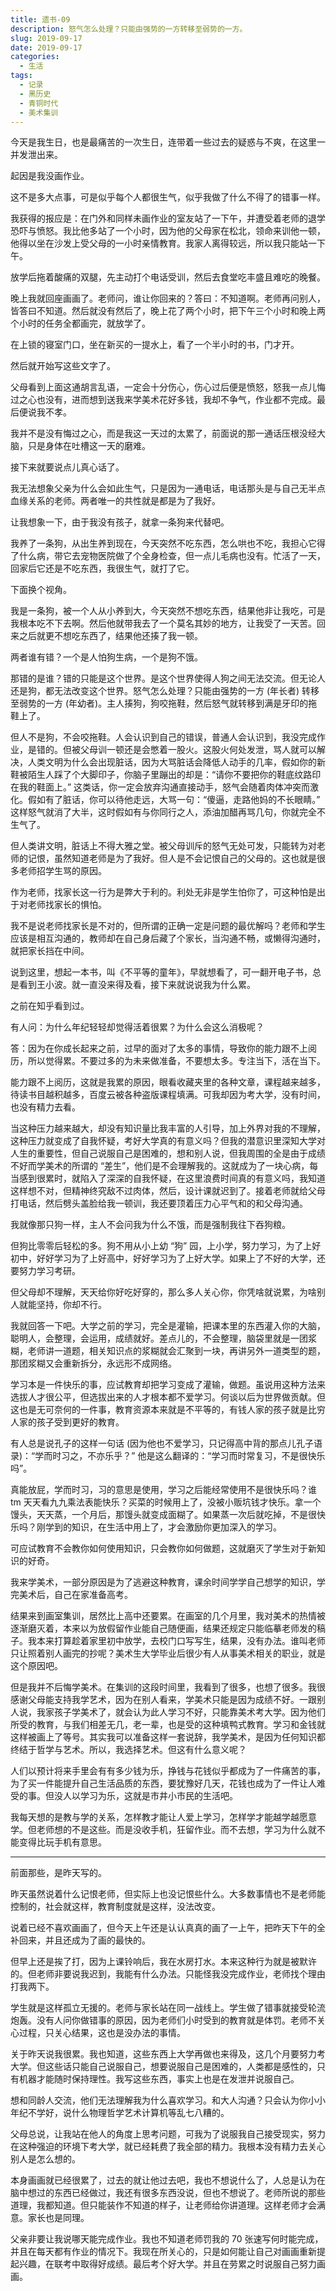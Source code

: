 ```yaml
---
title: 遗书-09
description: 怒气怎么处理？只能由强势的一方转移至弱势的一方。
slug: 2019-09-17
date: 2019-09-17
categories:
  - 生活
tags:
  - 记录
  - 黑历史
  - 青铜时代
  - 美术集训
---
```


今天是我生日，也是最痛苦的一次生日，连带着一些过去的疑惑与不爽，在这里一并发泄出来。

起因是我没画作业。

这不是多大点事，可是似乎每个人都很生气，似乎我做了什么不得了的错事一样。

我获得的报应是：在门外和同样未画作业的室友站了一下午，并遭受着老师的退学恐吓与愤怒。我比他多站了一个小时，因为他的父母家在松北，领命来训他一顿，他得以坐在沙发上受父母的一小时亲情教育。我家人离得较远，所以我只能站一下午。

放学后拖着酸痛的双腿，先主动打个电话受训，然后去食堂吃丰盛且难吃的晚餐。

晚上我就回座画画了。老师问，谁让你回来的？答曰：不知道啊。老师再问别人，皆答曰不知道。然后就没有然后了，晚上花了两个小时，把下午三个小时和晚上两个小时的任务全都画完，就放学了。

在上锁的寝室门口，坐在新买的一提水上，看了一个半小时的书，门才开。

然后就开始写这些文字了。

父母看到上面这通胡言乱语，一定会十分伤心，伤心过后便是愤怒，怒我一点儿悔过之心也没有，进而想到送我来学美术花好多钱，我却不争气，作业都不完成。最后便说我不孝。

我并不是没有悔过之心，而是我这一天过的太累了，前面说的那一通话压根没经大脑，只是身体在吐槽这一天的磨难。

接下来就要说点儿真心话了。

我无法想象父亲为什么会如此生气，只是因为一通电话，电话那头是与自己无半点血缘关系的老师。两者唯一的共性就是都是为了我好。

让我想象一下，由于我没有孩子，就拿一条狗来代替吧。

我养了一条狗，从出生养到现在，今天突然不吃东西，怎么哄也不吃，我担心它得了什么病，带它去宠物医院做了个全身检查，但一点儿毛病也没有。忙活了一天，回家后它还是不吃东西，我很生气，就打了它。

下面换个视角。

我是一条狗，被一个人从小养到大，今天突然不想吃东西，结果他非让我吃，可是我根本吃不下去啊。然后他就带我去了一个莫名其妙的地方，让我受了一天苦。回来之后就更不想吃东西了，结果他还揍了我一顿。

两者谁有错？一个是人怕狗生病，一个是狗不饿。

那错的是谁？错的只能是这个世界。是这个世界使得人狗之间无法交流。但无论人还是狗，都无法改变这个世界。怒气怎么处理？只能由强势的一方 (年长者) 转移至弱势的一方 (年幼者)。主人揍狗，狗咬拖鞋，然后怒气就转移到满是牙印的拖鞋上了。

但人不是狗，不会咬拖鞋。人会认识到自己的错误，普通人会认识到，我没完成作业，是错的。但被父母训一顿还是会憋着一股火。这股火何处发泄，骂人就可以解决，人类文明为什么会出现脏话，因为大骂脏话会降低人动手的几率，假如你的新鞋被陌生人踩了个大脚印子，你脑子里蹦出的却是：“请你不要把你的鞋底纹路印在我的鞋面上。” 这类话，你一定会放弃沟通直接动手，怒气会随着肉体冲突而激化。假如有了脏话，你可以待他走远，大骂一句：“傻逼，走路他妈的不长眼睛。” 这样怒气就消了大半，这时假如有与你同行之人，添油加醋再骂几句，你就完全不生气了。

但人类讲文明，脏话上不得大雅之堂。被父母训斥的怒气无处可发，只能转为对老师的记恨，虽然知道老师是为了我好。但人是不会记恨自己的父母的。这也就是很多老师招学生骂的原因。

作为老师，找家长这一行为是弊大于利的。利处无非是学生怕你了，可这种怕是出于对老师找家长的惧怕。

我不是说老师找家长是不对的，但所谓的正确一定是问题的最优解吗？老师和学生应该是相互沟通的，教师却在自己身后藏了个家长，当沟通不畅，或懒得沟通时，就把家长挡在中间。

说到这里，想起一本书，叫《不平等的童年》，早就想看了，可一翻开电子书，总是看到王小波。就一直没来得及看，接下来就说说我为什么累。

之前在知乎看到过。

有人问：为什么年纪轻轻却觉得活着很累？为什么会这么消极呢？

答：因为在你成长起来之前，过早的面对了太多的事情，导致你的能力跟不上阅历，所以觉得累。不要过多的为未来做准备，不要想太多。专注当下，活在当下。

能力跟不上阅历，这就是我累的原因，眼看收藏夹里的各种文章，课程越来越多，待读书目越积越多，百度云被各种盗版课程填满。可我却因为考大学，没有时间，也没有精力去看。

当这种压力越来越大，却没有知识量比我丰富的人引导，加上外界对我的不理解，这种压力就变成了自我怀疑，考好大学真的有意义吗？但我的潜意识里深知大学对人生的重要性，但自己说服自己是困难的，想和别人说，但我周围的全是由于成绩不好而学美术的所谓的 “差生”，他们是不会理解我的。这就成为了一块心病，每当感到很累时，就陷入了深深的自我怀疑，在这里浪费时间真的有意义吗，我知道这样想不对，但精神终究敌不过肉体，然后，设计课就迟到了。接着老师就给父母打电话，然后劈头盖脸给我一顿训，我还要顶着压力心平气和的和父母沟通。

我就像那只狗一样，主人不会问我为什么不饿，而是强制我往下吞狗粮。

但狗比零零后轻松的多。狗不用从小上幼 “狗” 园，上小学，努力学习，为了上好初中，好好学习为了上好高中，好好学习为了上好大学。如果上了不好的大学，还要努力学习考研。

但父母却不理解，天天给你好吃好穿的，那么多人关心你，你凭啥就说累，为啥别人就能坚持，你却不行。

我就回答一下吧。大学之前的学习，完全是灌输，把课本里的东西灌入你的大脑，聪明人，会整理，会运用，成绩就好。差点儿的，不会整理，脑袋里就是一团浆糊，老师讲一道题，相关知识点的浆糊就会汇聚到一块，再讲另外一道类型的题，那团浆糊又会重新拆分，永远形不成网络。

学习本是一件快乐的事，应试教育却把学习变成了灌输，做题。虽说用这种方法来选拔人才很公平，但选拔出来的人才根本都不爱学习。何谈以后为世界做贡献。但这也是无可奈何的一件事，教育资源本来就是不平等的，有钱人家的孩子就是比穷人家的孩子受到更好的教育。

有人总是说孔子的这样一句话 (因为他也不爱学习，只记得高中背的那点儿孔子语录)：“学而时习之，不亦乐乎？” 他是这么翻译的：“学习而时常复习，不是很快乐吗”。

真能放屁，学而时习，习的意思是使用，学习之后能经常使用不是很快乐吗？谁 tm 天天看九九乘法表能快乐？买菜的时候用上了，没被小贩坑钱才快乐。拿一个馒头，天天蒸，一个月后，那馒头就变成面糊了。如果蒸一次后就吃掉，不是很快乐吗？刚学到的知识，在生活中用上了，才会激励你更加深入的学习。

可应试教育不会教你如何使用知识，只会教你如何做题，这就磨灭了学生对于新知识的好奇。

我来学美术，一部分原因是为了逃避这种教育，课余时间学学自己想学的知识，学完美术后，自己在家准备高考。

结果来到画室集训，居然比上高中还要累。在画室的几个月里，我对美术的热情被逐渐磨灭着，本来以为放假留作业能自己随便画，结果还规定只能临摹老师发的稿子。我本来打算趁着家里初中放学，去校门口写写生，结果，没有办法。谁叫老师只让照着别人画完的抄呢？美术生大学毕业后很少有人从事美术相关的职业，就是这个原因吧。

但是我并不后悔学美术。在集训的这段时间里，我看到了很多，也想了很多。我很感谢父母能支持我学艺术，因为在别人看来，学美术只能是因为成绩不好。一跟别人说，我家孩子学美术了，就会认为此人学习不好，只能靠美术考大学。因为他们所受的教育，与我们相差无几，老一辈，也是受的这种填鸭式教育。学习和金钱就这样被画上了等号。其实我可以准备这样一套说辞，我学美术，是因为任何知识都终结于哲学与艺术。所以，我选择艺术。但这有什么意义呢？

人们以预计将来手里会有有多少钱为乐，挣钱与花钱似乎都成为了一件痛苦的事，为了买一件能提升自己生活品质的东西，要犹豫好几天，花钱也成为了一件让人难受的事。但没人以学习为乐，这就是市井小市民的生活吧。

我每天想的是教与学的关系，怎样教才能让人爱上学习，怎样学才能越学越愿意学。但老师想的不是这些。而是没收手机，狂留作业。而不去想，学习为什么就不能变得比玩手机有意思。

---

前面那些，是昨天写的。

昨天虽然说着什么记恨老师，但实际上也没记恨些什么。大多数事情也不是老师能控制的，社会就这样，教育制度就是这样，没法改变。

说着已经不喜欢画画了，但今天上午还是认认真真的画了一上午，把昨天下午的全补回来，并且还成为了画的最快的。

但早上还是挨了打，因为上课铃响后，我在水房打水。本来这种行为就是被默许的。但老师非要说我迟到，我能有什么办法。只能怪我没完成作业，老师找个理由打我两下。

学生就是这样孤立无援的。老师与家长站在同一战线上。学生做了错事就接受轮流炮轰。没有人问你做错事的原因，因为老师们小时受到的教育就是体罚。老师不关心过程，只关心结果，这也是没办法的事情。

关于昨天说我很累。我也知道，这些东西上大学再做也来得及，这几个月要努力考大学。但这些话只能自己说服自己，想要说服自己是困难的，人类都是感性的，只有机器才能随时保持理性。我写这些东西，事实上也是在发泄并说服自己。

想和同龄人交流，他们无法理解我为什么喜欢学习。和大人沟通？只会认为你小小年纪不学好，说什么物理哲学艺术计算机等乱七八糟的。

父母总说，让我站在他人的角度上思考问题，可我为了说服我自己接受现实，努力在这种强迫的环境下考大学，就已经耗费了我全部的精力。我根本没有精力去关心别人是怎么想的。

本身画画就已经很累了，过去的就让他过去吧，我也不想说什么了，人总是认为在脑中想过的东西已经做过，我还有很多东西没说，但也不想说了。老师所说的那些道理，我都知道。但只能装作不知道的样子，让老师给你讲道理。这样老师才会满意。家长也是同理。

父亲非要让我说哪天能完成作业。我也不知道老师罚我的 70 张速写何时能完成，并且在每天都有作业的情况下。我现在所关心的，只是如何能让自己对画画重新提起兴趣，在联考中取得好成绩。最后考个好大学。并且在劳累之时说服自己努力画画。
